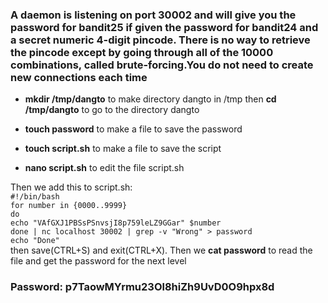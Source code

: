 ### A daemon is listening on port 30002 and will give you the password for bandit25 if given the password for bandit24 and a secret numeric 4-digit pincode. There is no way to retrieve the pincode except by going through all of the 10000 combinations, called brute-forcing.You do not need to create new connections each time

- **mkdir /tmp/dangto** to make directory dangto in /tmp then **cd /tmp/dangto** to go to the directory dangto

- **touch password** to make a file to save the password

- **touch script.sh** to make a file to save the script

- **nano script.sh** to edit the file script.sh

Then we add this to script.sh:\
`#!/bin/bash`\
`for number in {0000..9999}`\
`do`\
`echo "VAfGXJ1PBSsPSnvsjI8p759leLZ9GGar" $number`\
`done | nc localhost 30002 | grep -v "Wrong" > password`\
`echo "Done"`\
then save\(CTRL+S) and exit\(CTRL+X). Then we **cat password** to read the file and get the password for the next level

### Password: p7TaowMYrmu23Ol8hiZh9UvD0O9hpx8d
